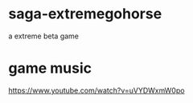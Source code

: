 # saga-extremegohorse

a extreme beta game


# game music

https://www.youtube.com/watch?v=uVYDWxmW0po